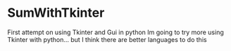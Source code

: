# SumWithTkinter
First attempt on using Tkinter and Gui in python
Im going to try more using Tkinter with python...
but I think there are better languages to do this
